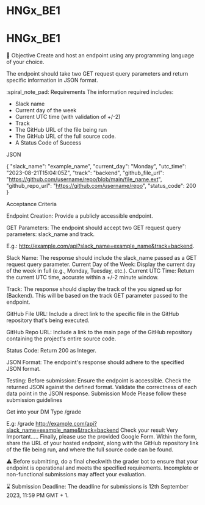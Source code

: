 # HNGx_BE1

# HNGx_BE1

:dart: Objective
Create and host an endpoint using any programming language of your choice.

The endpoint should take two GET request query parameters and return specific information in JSON format.

:spiral_note_pad: Requirements
The information required includes:

- Slack name
- Current day of the week
- Current UTC time (with validation of +/-2)
- Track
- The GitHub URL of the file being run
- The GitHub URL of the full source code.
- A Status Code of Success

JSON

{
"slack_name": "example_name",
"current_day": "Monday",
"utc_time": "2023-08-21T15:04:05Z",
"track": "backend",
"github_file_url": "https://github.com/username/repo/blob/main/file_name.ext",
"github_repo_url": "https://github.com/username/repo",
"status_code": 200
}

Acceptance Criteria

Endpoint Creation: Provide a publicly accessible endpoint.

GET Parameters: The endpoint should accept two GET request query parameters: slack_name and track.

E.g.: http://example.com/api?slack_name=example_name&track=backend.

Slack Name: The response should include the slack_name passed as a GET request query parameter.
Current Day of the Week: Display the current day of the week in full (e.g., Monday, Tuesday, etc.).
Current UTC Time: Return the current UTC time, accurate within a +/-2 minute window.

Track: The response should display the track of the you signed up for (Backend). This will be based on the track GET parameter passed to the endpoint.

GitHub File URL: Include a direct link to the specific file in the GitHub repository that's being executed.

GitHub Repo URL: Include a link to the main page of the GitHub repository containing the project's entire source code.

Status Code: Return 200 as Integer.

JSON Format: The endpoint's response should adhere to the specified JSON format.

Testing: Before submission:
Ensure the endpoint is accessible.
Check the returned JSON against the defined format.
Validate the correctness of each data point in the JSON response.
Submission Mode
Please follow these submission guidelines

Get into your DM
Type /grade <your-api-endpoint-url-with-the-query-parameters>

E.g: /grade http://example.com/api?slack_name=example_name&track=backend
Check your result
Very Important.....
Finally, please use the provided Google Form. Within the form, share the URL of your hosted endpoint, along with the GitHub repository link of the file being run, and where the full source code can be found.

:warning: Before submitting, do a final checkwith the grader bot to ensure that your endpoint is operational and meets the specified requirements. Incomplete or non-functional submissions may affect your evaluation.

:hourglass: Submission Deadline:
The deadline for submissions is 12th September 2023, 11:59 PM GMT + 1.
